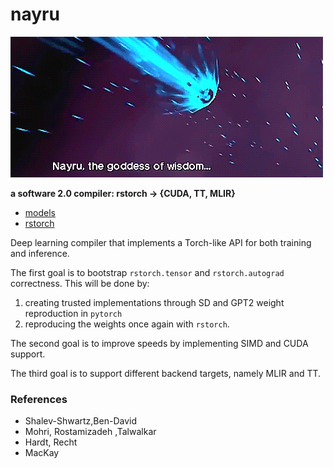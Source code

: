 # nayru
![](./nayru.gif)

**a software 2.0 compiler: rstorch -> {CUDA, TT, MLIR}**

- [models](./models/README)
- [rstorch](./rstorch/README)

Deep learning compiler that implements a Torch-like API for both training and
inference.

The first goal is to bootstrap `rstorch.tensor` and `rstorch.autograd` correctness.
This will be done by:

1. creating trusted implementations through SD and GPT2 weight reproduction in `pytorch`
2. reproducing the weights once again with `rstorch`.

The second goal is to improve speeds by implementing SIMD and CUDA support.

The third goal is to support different backend targets, namely MLIR and TT.

### References
- Shalev-Shwartz,Ben-David
- Mohri, Rostamizadeh ,Talwalkar
- Hardt, Recht
- MacKay